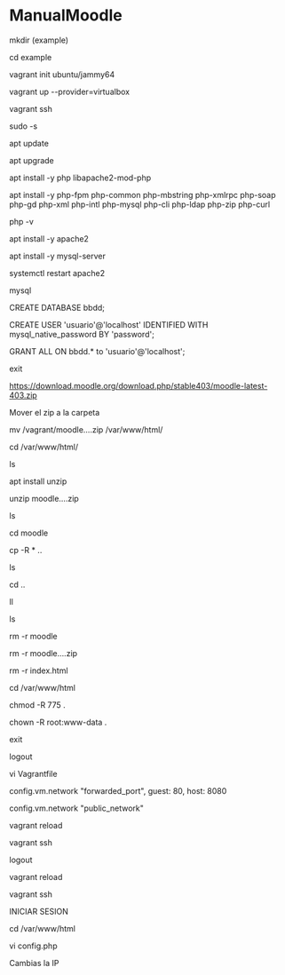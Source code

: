 # ManualMoodle

mkdir (example)


cd example


vagrant init ubuntu/jammy64


vagrant up --provider=virtualbox


vagrant ssh


sudo -s


apt update


apt upgrade


apt install -y php libapache2-mod-php


apt install -y php-fpm php-common php-mbstring php-xmlrpc php-soap php-gd php-xml php-intl php-mysql php-cli php-ldap php-zip php-curl


php -v


apt install -y apache2


apt install -y mysql-server


systemctl restart apache2


mysql


CREATE DATABASE bbdd;


CREATE USER 'usuario'@'localhost' IDENTIFIED WITH mysql_native_password BY 'password';


GRANT ALL ON bbdd.* to 'usuario'@'localhost';


exit


https://download.moodle.org/download.php/stable403/moodle-latest-403.zip


Mover el zip a la carpeta


mv /vagrant/moodle….zip /var/www/html/


cd /var/www/html/


ls


apt install unzip


unzip moodle….zip


ls


cd moodle


cp -R * ..


ls


cd ..


ll


ls


rm -r moodle


rm -r moodle….zip


rm -r index.html


cd /var/www/html


chmod -R 775 .


chown -R root:www-data .


exit


logout


vi Vagrantfile


config.vm.network "forwarded_port", guest: 80, host: 8080


config.vm.network "public_network"


vagrant reload


vagrant ssh


logout


vagrant reload


vagrant ssh


INICIAR SESION

cd /var/www/html

vi config.php

Cambias la IP


